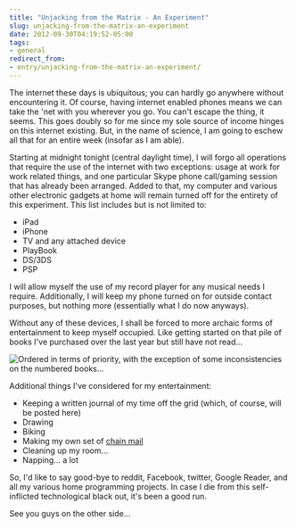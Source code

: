 ```yaml
---
title: "Unjacking from the Matrix - An Experiment"
slug: unjacking-from-the-matrix-an-experiment
date: 2012-09-30T04:19:52-05:00
tags:
- general
redirect_from:
- entry/unjacking-from-the-matrix-an-experiment/
---
```

The internet these days is ubiquitous; you can hardly go anywhere without encountering it. Of course, having internet enabled phones means we can take the 'net with you wherever you go. You can't escape the thing, it seems. This goes doubly so for me since my sole source of income hinges on this internet existing. But, in the name of science, I am going to eschew all that for an entire week (insofar as I am able).

Starting at midnight tonight (central daylight time), I will forgo all operations that require the use of the internet with two exceptions: usage at work for work related things, and one particular Skype phone call/gaming session that has already been arranged. Added to that, my computer and various other electronic gadgets at home will remain turned off for the entirety of this experiment. This list includes but is not limited to:

* iPad
* iPhone
* TV and any attached device
* PlayBook
* DS/3DS
* PSP

I will allow myself the use of my record player for any musical needs I require. Additionally, I will keep my phone turned on for outside contact purposes, but nothing more (essentially what I do now anyways).

Without any of these devices, I shall be forced to more archaic forms of entertainment to keep myself occupied. Like getting started on that pile of books I've purchased over the last year but still have not read...

![](http://images.dxprog.com/blog/book_pile.jpg "Ordered in terms of priority, with the exception of some inconsistencies on the numbered books...")

Additional things I've considered for my entertainment:

* Keeping a written journal of my time off the grid (which, of course, will be posted here)
* Drawing
* Biking
* Making my own set of [chain mail](http://www.youtube.com/watch?v=9IlHjMa74UE)
* Cleaning up my room...
* Napping... a lot

So, I'd like to say good-bye to reddit, Facebook, twitter, Google Reader, and all my various home programming projects. In case I die from this self-inflicted technological black out, it's been a good run.

See you guys on the other side...
